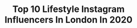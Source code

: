 ---
title: Top 10 Lifestyle Instagram Influencers In London In 2020
description: >-
  Find top lifestyle Instagram influencers in London in 2020. Most popular hashtags: #ad #autumnvibes #reelsinstagram.
platform: Instagram
hits: 602
text_top: Discover the best Instagram accounts on inBeat.
text_bottom: Our search engine holds 602 Instagram influencers like this in London, United Kingdom for you to work with.
profiles:
  - username: "beautifuleveryday_uk"
    fullname: >-
      Emms
    bio: >-
      Fashion | Beauty | Lifestyle - Londoner🇬🇧 Entrepreneur - Married - Mum Creator of #neverknowinglyunderdressed Discount codes:
    location: "United Kingdom"
    followers: 9105
    engagement: 665
    commentsToLikes: 0.823295
    id: ck5hf6dxnw0e10i11tm22wemq
    verified: false
    hashtags: "#styleoftheday, #over40andfabulous, #autumnstylefiles, #over40fashion"
  - username: "edwigealamode"
    fullname: >-
      Edwige  (Eh•Dwiy•G)
    bio: >-
      Lover of All Things Fabulous! Fashion Beauty Lifestyle London Based 📩instylebyed@gmail.com
    location: "United Kingdom"
    followers: 17847
    engagement: 781
    commentsToLikes: 0.109462
    id: ck6ub0h2h6qyo0j71i3z2x7te
    verified: false
    hashtags: "#hm, #pdbae, #ladureeuk, #celebratewithladuree"
  - username: "wander.licious"
    fullname: >-
      Adriana Neptuna 💕
    bio: >-
      Travel, fashion, lifestyle. Londonder, curator of fun 😁 Tomboy adventure chick turned bubblegum girl.
    location: "United Kingdom"
    followers: 38798
    engagement: 542
    commentsToLikes: 0.125847
    id: ck5zz464ub1ll0i14rxwmpu2u
    verified: false
    hashtags: "#igotlondonskills, #londonisopen, #tbloggers, #girlsmeetglobe"
  - username: "withlove.nadia"
    fullname: >-
      With love, Nadia
    bio: >-
      Beauty, fashion, lifestyle London 🇬🇧 #withlovenadia business@withlovenadia.com
    location: "United Kingdom"
    followers: 677221
    engagement: 277
    commentsToLikes: 0.011265
    id: ck0tzdldgpxxm0i19qpupdnyq
    verified: true
    hashtags: "#ootdfashion, #makeupjunkie, #stylegram, #makeuplook"
  - username: "sharonyws"
    fullname: >-
      Sharon📍#UK Content Creator🇲🇾🇬🇧
    bio: >-
      Travel | Hotels | Lifestyle #london based How I edit/what camera & lens we used! ⬇️⬇️⬇️
    location: "United Kingdom"
    followers: 149380
    engagement: 149
    commentsToLikes: 0.077714
    id: ck137qkhxcvmr0i19vrkt6r69
    verified: false
    hashtags: "#reels, #reelsinstagram, #paris, #beautifulviews"
  - username: "the_contemporary_apartment"
    fullname: >-
      Alexandra
    bio: >-
      Interior design | Renovation | Lifestyle | London ▪️Alex20 for 20% off at @sorelo.official ▪️TCAA20 for 20% off at @iwootofficial DM to collab
    location: "United Kingdom"
    followers: 20362
    engagement: 776
    commentsToLikes: 0.158504
    id: ckaowiy5y94sp0i787dxt5ugj
    verified: false
    hashtags: "#totallyglamdecor, #bedroominspo, #whitedecor, #kitchendecor"
  - username: "eatinguplondon"
    fullname: >-
      London Blogger
    bio: >-
      🙋‍♀️ Gemma⁣ 🍔 Food, Travel & Lifestyle ⁣ 🇬🇧 London-based 🤰 Mama-to-be 📧 eatinguplondon@gmail.com ⁣ 👇 Blogging
    location: "United Kingdom"
    followers: 41713
    engagement: 168
    commentsToLikes: 0.099035
    id: ck0tzaiyiprcc0i19pw68owd8
    verified: false
    hashtags: "#ad, #passitwiththechops, #win, #gifted"
  - username: "travelwithtolu"
    fullname: >-
      tolu | travel and lifestyle
    bio: >-
      ⋆ your inspo for affordable luxury travel and lifestyle ⋆ london, uk ⋆ hello@travelwithtolu.com ⋆ link below for blog + travel tips/resources
    location: "United Kingdom"
    followers: 3979
    engagement: 1817
    commentsToLikes: 0.106567
    id: ck6tifmi60mj50j71d2dzblqn
    verified: false
    hashtags: "#africandream, #iamfreedom, #proseccopicnic, #sponsored"
  - username: "bymattandabbie"
    fullname: >-
      Matt & Abbie | UK Travel
    bio: >-
      • Travel & Lifestyle > London based Content Creators ~ Exploring the #UK & beyond together - Currently working on a camper conversion
    location: "United Kingdom"
    followers: 10016
    engagement: 479
    commentsToLikes: 0.096653
    id: ckaoqruwvk32v0i781bsh8bsa
    verified: false
    hashtags: ""
  - username: "yomikawei"
    fullname: >-
      
    bio: >-
      Travel | Food | Lifestyle | London 🔎Sina Weibo：yomikawei
    location: "United Kingdom"
    followers: 14756
    engagement: 230
    commentsToLikes: 0.004594
    id: ck5q1q2ytc7rh0i11riu0d350
    verified: false
    hashtags: "#sixsenses, #sixsensessamui, #thailand, #samui"
---
